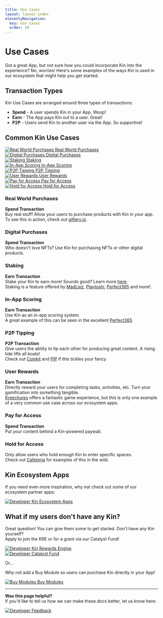```yaml
---
title: Use Cases
layout: layout-index
eleventyNavigation:
  key: Use Cases
  order: 19
---
```


# Use Cases
Got a great App, but not sure how you could incorporate Kin into the experience? No, worries! Here's some examples of the ways Kin is used in our ecosystem that might help you get started.

## Transaction Types
Kin Use Cases are arranged around three types of transactions:<br/>
- **Spend** - A user spends Kin in your App. Woop!<br/>
- **Earn** - The App pays Kin out to a user. Great!<br/>
- **P2P** - Users send Kin to another user via the App. So supportive!

## Common Kin Use Cases

<div class='use-cases'>
  <a href='/use-cases/#real-world-purchases'><div class='use-case'>
    <img class='use-case-icon' alt='Real World Purchases' src='./images/cart-shopping-solid.svg'>
    <span class='use-case-text'>Real World Purchases</span>
  </div></a>
  <a href='/use-cases/#digital-purchases'><div class='use-case'>
    <img class='use-case-icon' alt='Digital Purchases' src='./images/icons-solid.svg'>
    <span class='use-case-text'>Digital Purchases</span>
  </div></a>
  <a href='/use-cases/#staking'><div class='use-case'>
    <img class='use-case-icon' alt='Staking' src='./images/money-bill-transfer-solid.svg'>
    <span class='use-case-text'>Staking</span>
  </div></a>
  <a href='/use-cases/#in-app-scoring'><div class='use-case'>
    <img class='use-case-icon' alt='In-App Scoring' src='./images/ghost-solid.svg'>
    <span class='use-case-text'>In-App Scoring</span>
  </div></a>
  <a href='/use-cases/#p2p-tipping'><div class='use-case'>
    <img class='use-case-icon' alt='P2P Tipping' src='./images/gratipay-brands.svg'>
    <span class='use-case-text'>P2P Tipping</span>
  </div></a>
  <a href='/use-cases/#user-rewards'><div class='use-case'>
    <img class='use-case-icon' alt='User Rewards' src='./images/gem-solid.svg'>
    <span class='use-case-text'>User Rewards</span>
  </div></a>
  <a href='/use-cases/#pay-for-access'><div class='use-case'>
    <img class='use-case-icon' alt='Pay for Access' src='./images/person-through-window-solid.svg'>
    <span class='use-case-text'>Pay for Access</span>
  </div></a>
  <a href='/use-cases/#hold-for-access'><div class='use-case'>
    <img class='use-case-icon' alt='Hold for Access' src='./images/hand-holding-dollar-solid.svg'>
    <span class='use-case-text'>Hold for Access</span>
  </div></a>
</div>


### Real World Purchases
**Spend Transaction**<br/>
Buy real stuff! Allow your users to purchase products with Kin in your app. 
<br/>To see this in action, check out [giftery.io](https://giftery.io).

### Digital Purchases
**Spend Transaction**<br/>
Who doesn't love NFTs? Use Kin for purchasing NFTs or other digital products.
### Staking
**Earn Transaction**<br/>
Stake your Kin to earn more! Sounds good? Learn more <a href='https://www.coinbase.com/learn/crypto-basics/what-is-staking' target='_blank'>here</a>.
<br/>Staking is a feature offered by [MadLipz](https://www.madlipz.com/), [Playtoshi](https://playtoshi.com/), [Perfect365](https://www.perfect365.com/) and more!.
### In-App Scoring
**Earn Transaction**<br/>
Use Kin as an in-app scoring system.
<br/>A great example of this can be seen in the excellent [Perfect365](https://play.google.com/store/apps/details?id=com.arcsoft.perfect365&hl=en).
### P2P Tipping
**P2P Transaction**<br/>
Give users the ability to tip each other for producing great content. A rising tide lifts all boats! 
<br/>Check out [Coinkit](https://app.coinkit.de/login) and [PIP](https://www.getpip.com/) if this tickles your fancy.
### User Rewards
**Earn Transaction**<br/>
Directly reward your users for completing tasks, activities, etc. Turn your gamification into something tangible. 
<br/>[Kreechures](https://www.kreechures.com/) offers a fantastic game experience, but this is only one example of a very common use case across our ecosystem apps.
### Pay for Access
**Spend Transaction**<br/>
Put your content behind a Kin-powered paywall.
### Hold for Access
Only allow users who hold enough Kin to enter specific spaces.
<br/>Check out [Cafeteria](https://cafeteria.gg/) for examples of this in the wild.

## Kin Ecosystem Apps
If you need even more inspiration, why not check out some of our ecosystem partner apps:
<div class='use-cases'>
  <a href='https://kin.org/kin-apps/' target='_blank'><div class='use-case'>
    <img class='use-case-icon' alt='Developer' src='../essentials/images/cubes-solid.svg'>
    <span class='use-case-text'>Kin Ecosystem Apps</span>
  </div></a>
</div>

## What if my users don't have any Kin?

Great question! You can give them some to get started. Don't have any Kin yourself?<br/>
Apply to join the KRE or for a grant via our Catalyst Fund!

<div class='use-cases'>
  <a href='/essentials/kin-rewards-engine/'><div class='use-case'>
    <img class='use-case-icon' alt='Developer' src='../essentials/images/money-bill-trend-up-solid.svg'>
    <span class='use-case-text'>Kin Rewards Engine</span>
  </div></a>
  <a href='https://kin.org/catalyst-fund/' target='_blank'><div class='use-case'>
    <img class='use-case-icon' alt='Developer' src='../essentials/images/sack-dollar-solid.svg'>
    <span class='use-case-text'>Catalyst Fund</span>
  </div></a>
</div>

Or...

Why not add a Buy Module so users can purchase Kin directly in your App!
<div class='use-cases'>
  <a href='/integrations/buy-modules/'><div class='use-case'>
    <img class='use-case-icon' alt='Buy Modules' src='../integrations/images/credit-card-solid.svg'>
    <span class='use-case-text'>Buy Modules</span>
  </div></a>
</div>

***
**Was this page helpful?**<br/>
If you'd like to tell us how we can make these docs better, let us know here:

<div class='contacts'>
  <a href='https://forms.gle/qhjcDJR59v8RJsaY7' target='_blank'><div class='contact'>
    <img class='contact-icon' alt='Developer' src='../essentials/images/comment-dots-solid.svg'>
    <span class='contact-text'>Feedback</span>
  </div></a>
</div>
